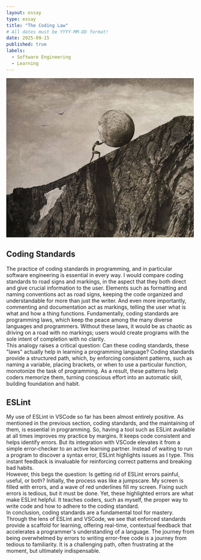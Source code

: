 ```yaml
---
layout: essay
type: essay
title: "The Coding Law"
# All dates must be YYYY-MM-DD format!
date: 2025-09-15
published: true
labels:
  - Software Engineering
  - Learning
---
```


<img width="500px" class="rounded float-start pe-4" src="../img/sisyphus.jpg">

## Coding Standards
The practice of coding standards in programming, and in particular software engineering is essential in every way. I would compare coding standards to road signs and markings, in the aspect that they both direct and give crucial information to the user. Elements such as formatting and naming conventions act as road signs, keeping the code organized and understandable for more than just the writer. And even more importantly, commenting and documentation act as markings, telling the user what is what and how a thing functions. Fundamentally, coding standards are programming laws, which keep the peace among the many diverse languages and programmers. Without these laws, it would be as chaotic as driving on a road with no markings; users would create programs with the sole intent of completion with no clarity.  
This analogy raises a critical question: Can these coding standards, these "laws" actually help in learning a programming language? Coding standards provide a structured path, which, by enforcing consistent patterns, such as naming a variable, placing brackets, or when to use a particular function, monotonize the task of programming. As a result, these patterns help coders memorize them, turning conscious effort into an automatic skill, building foundation and habit.

<div style="clear: both;"></div>

## ESLint
My use of ESLint in VSCode so far has been almost entirely positive. As mentioned in the previous section, coding standards, and the maintaining of them, is essential in programming. So, having a tool such as ESLint available at all times improves my practice by margins. It keeps code consistent and helps identify errors. But its integration with VSCode elevates it from a simple error-checker to an active learning partner. Instead of waiting to run a program to discover a syntax error, ESLint highlights issues as I type. This instant feedback is invaluable for reinforcing correct patterns and breaking bad habits.  
However, this begs the question: Is getting rid of ESLint errors painful, useful, or both? Initially, the process was like a jumpscare. My screen is filled with errors, and a wave of red underlines fill my screen. Fixing such errors is tedious, but it must be done. Yet, these highlighted errors are what make ESLint helpful. It teaches coders, such as myself, the proper way to write code and how to adhere to the coding standard.  
In conclusion, coding standards are a fundamental tool for mastery. Through the lens of ESLint and VSCode, we see that enforced standards provide a scaffold for learning, offering real-time, contextual feedback that accelerates a programmer's understanding of a language. The journey from being overwhelmed by errors to writing error-free code is a journey from tedious to familiarity. It is a challenging path, often frustrating at the moment, but ultimately indispensable.
